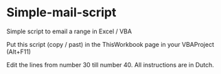# Simple-mail-script
Simple script to email a range in Excel / VBA

Put this script (copy / past) in the ThisWorkbook page in your VBAProject (Alt+F11)

Edit the lines from number 30 till number 40. All instructions are in Dutch.
